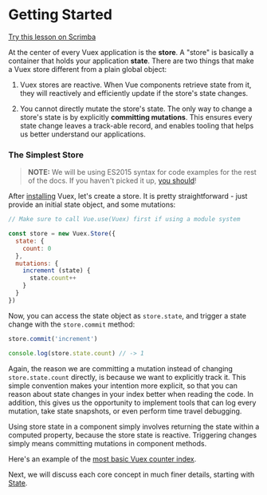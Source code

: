 # Getting Started

<div class="scrimba"><a href="https://scrimba.com/p/pnyzgAP/cMPa2Uk" target="_blank" rel="noopener noreferrer">Try this lesson on Scrimba</a></div>

At the center of every Vuex application is the **store**. A "store" is basically a container that holds your application **state**. There are two things that make a Vuex store different from a plain global object:

1. Vuex stores are reactive. When Vue components retrieve state from it, they will reactively and efficiently update if the store's state changes.

2. You cannot directly mutate the store's state. The only way to change a store's state is by explicitly **committing mutations**. This ensures every state change leaves a track-able record, and enables tooling that helps us better understand our applications.

### The Simplest Store

> **NOTE:** We will be using ES2015 syntax for code examples for the rest of the docs. If you haven't picked it up, [you should](https://babeljs.io/docs/learn-es2015/)!

After [installing](../installation.md) Vuex, let's create a store. It is pretty straightforward - just provide an initial state object, and some mutations:

``` js
// Make sure to call Vue.use(Vuex) first if using a module system

const store = new Vuex.Store({
  state: {
    count: 0
  },
  mutations: {
    increment (state) {
      state.count++
    }
  }
})
```

Now, you can access the state object as `store.state`, and trigger a state change with the `store.commit` method:

``` js
store.commit('increment')

console.log(store.state.count) // -> 1
```

Again, the reason we are committing a mutation instead of changing `store.state.count` directly, is because we want to explicitly track it. This simple convention makes your intention more explicit, so that you can reason about state changes in your index better when reading the code. In addition, this gives us the opportunity to implement tools that can log every mutation, take state snapshots, or even perform time travel debugging.

Using store state in a component simply involves returning the state within a computed property, because the store state is reactive. Triggering changes simply means committing mutations in component methods.

Here's an example of the [most basic Vuex counter index](https://jsfiddle.net/n9jmu5v7/1269/).

Next, we will discuss each core concept in much finer details, starting with [State](state.md).
